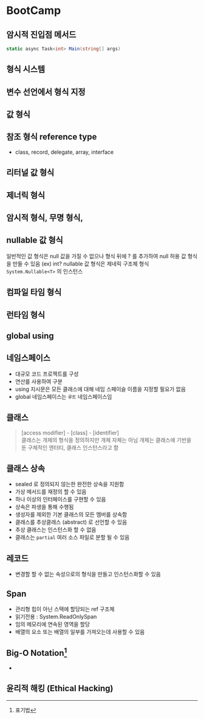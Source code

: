 # BootCamp

## 암시적 진입점 메서드

```csharp
static async Task<int> Main(string[] args)
```

## 형식 시스템
## 변수 선언에서 형식 지정
## 값 형식

## 참조 형식 reference type

- class, record, delegate, array, interface

## 리터널 값 형식
## 제너릭 형식
## 암시적 형식, 무명 형식, 

## nullable 값 형식
일반적인 값 형식은 null 값을 가질 수 없으나 
형식 뒤에 ? 를 추가하여 null 허용 값 형식을 만들 수 있음
(ex) int? 
nullable 값 형식은 제네릭 구조체 형식 `System.Nullable<T>` 의 인스턴스

## 컴파일 타임 형식
## 런타임 형식 

## global using

## 네임스페이스
- 대규모 코드 프로젝트를 구성
- 연산를 사용하여 구분
- using 지시문은 모든 클래스에 대해 네임 스페이슬 이름을 지정할 필요가 없음
- global 네임스페이스는 `루트` 네임스페이스임

## 클래스

> [access modifier] - [class] - [identifier]  
> 클래스는 개체의 형식을 정의하지만 개체 자체는 아님
> 개체는 클래스에 기반을 둔 구체적인 엔터티, 클래스 인스턴스라고 함

## 클래스 상속
* sealed 로 정의되지 않는한 완전한 상속을 지원함
* 가상 메서드를 재정의 할 수 있음
* 하나 이상의 인터페이스를 구현할 수 있음
* 상속은 파생을 통해 수행됨
* 생성자를 제외한 기본 클래스의 모든 멤버를 상속함
* 클래스를 추상클래스 (abstract) 로 선언할 수 있음
* 추상 클래스는 인스턴스화 할 수 없음
* 클래스는 `partial` 여러 소스 파일로 분할 될 수 있음

## 레코드

* 변경할 할 수 없는 속성으로의 형식을 만들고 인스턴스화할 수 있음

## Span<T>

- 관리형 힙이 아닌 스택에 할당되는 ref 구조체
- 읽기전용 : System.ReadOnlySpan<T>
- 임의 메모리에 연속된 영역을 할당
- 배열의 요소 또는 배열의 일부를 가져오는데 사용할 수 있음

## Big-O Notation[^1]

-

## 윤리적 해킹 (Ethical Hacking)

[^1]:표기법
